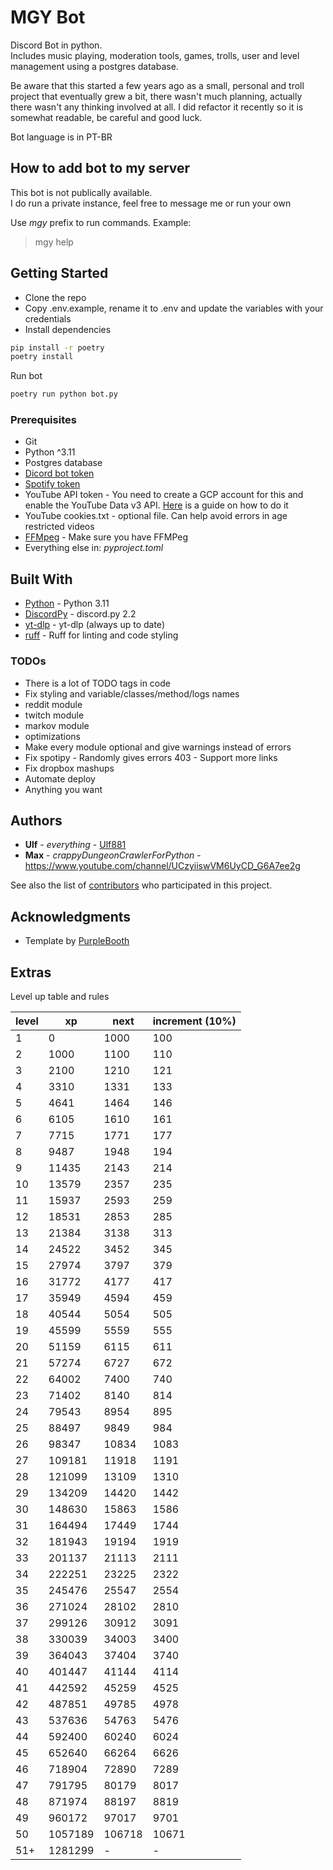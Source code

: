 [//]: # (Template: https://gist.github.com/PurpleBooth/109311bb0361f32d87a2)
# MGY Bot

Discord Bot in python. <br/>
Includes music playing, moderation tools, games, trolls, user and level management using a postgres database.

Be aware that this started a few years ago as a small, personal and troll project that eventually grew a bit, there wasn't much planning, actually there wasn't any thinking involved at all. I did refactor it recently so it is somewhat readable, be careful and good luck.

Bot language is in PT-BR


## How to add bot to my server

This bot is not publically available. <br/>
I do run a private instance, feel free to message me or run your own<br/>

Use *mgy* prefix to run commands. Example:
> mgy help

## Getting Started
- Clone the repo
- Copy .env.example, rename it to .env and update the variables with your credentials
- Install dependencies

```bash
pip install -r poetry
poetry install
```

Run bot
```bash
poetry run python bot.py
```

### Prerequisites

* Git
* Python ^3.11
* Postgres database
* [Dicord bot token](https://discord.com/developers/applications) 
* [Spotify token](https://developer.spotify.com/)
* YouTube API token - You need to create a GCP account for this and enable the YouTube Data v3 API. [Here](https://developers.google.com/youtube/v3/getting-started) is a guide on how to do it
* YouTube cookies.txt - optional file. Can help avoid errors in age restricted videos
* [FFMpeg](https://ffmpeg.org/download.html) - Make sure you have FFMPeg
* Everything else in: *pyproject.toml*

## Built With

* [Python](https://www.python.org/) - Python 3.11
* [DiscordPy](https://github.com/Rapptz/discord.py) - discord.py 2.2
* [yt-dlp](https://github.com/yt-dlp/yt-dlp) - yt-dlp (always up to date)
* [ruff](https://github.com/astral-sh/ruff) - Ruff for linting and code styling

### TODOs
* There is a lot of TODO tags in code
* Fix styling and variable/classes/method/logs names
* reddit module
* twitch module
* markov module
* optimizations
* Make every module optional and give warnings instead of errors
* Fix spotipy - Randomly gives errors 403 - Support more links
* Fix dropbox mashups
* Automate deploy
* Anything you want

## Authors

* **Ulf** - *everything* - [Ulf881](https://github.com/ulf881)
* **Max** - *crappyDungeonCrawlerForPython* - https://www.youtube.com/channel/UCzyiiswVM6UyCD_G6A7ee2g

See also the list of [contributors](https://github.com/ulf881/mgy-bot/graphs/contributors) who participated in this project.

## Acknowledgments

* Template by [PurpleBooth](https://github.com/PurpleBooth/a-good-readme-template)

## Extras
Level up table and rules

| level 	| xp      	| next   	| increment (10%) 	|
|-------	|---------	|--------	|-----------------	|
| 1     	| 0       	| 1000   	| 100             	|
| 2     	| 1000    	| 1100   	| 110             	|
| 3     	| 2100    	| 1210   	| 121             	|
| 4     	| 3310    	| 1331   	| 133             	|
| 5     	| 4641    	| 1464   	| 146             	|
| 6     	| 6105    	| 1610   	| 161             	|
| 7     	| 7715    	| 1771   	| 177             	|
| 8     	| 9487    	| 1948   	| 194             	|
| 9     	| 11435   	| 2143   	| 214             	|
| 10    	| 13579   	| 2357   	| 235             	|
| 11    	| 15937   	| 2593   	| 259             	|
| 12    	| 18531   	| 2853   	| 285             	|
| 13    	| 21384   	| 3138   	| 313             	|
| 14    	| 24522   	| 3452   	| 345             	|
| 15    	| 27974   	| 3797   	| 379             	|
| 16    	| 31772   	| 4177   	| 417             	|
| 17    	| 35949   	| 4594   	| 459             	|
| 18    	| 40544   	| 5054   	| 505             	|
| 19    	| 45599   	| 5559   	| 555             	|
| 20    	| 51159   	| 6115   	| 611             	|
| 21    	| 57274   	| 6727   	| 672             	|
| 22    	| 64002   	| 7400   	| 740             	|
| 23    	| 71402   	| 8140   	| 814             	|
| 24    	| 79543   	| 8954   	| 895             	|
| 25    	| 88497   	| 9849   	| 984             	|
| 26    	| 98347   	| 10834  	| 1083            	|
| 27    	| 109181  	| 11918  	| 1191            	|
| 28    	| 121099  	| 13109  	| 1310            	|
| 29    	| 134209  	| 14420  	| 1442            	|
| 30    	| 148630  	| 15863  	| 1586            	|
| 31    	| 164494  	| 17449  	| 1744            	|
| 32    	| 181943  	| 19194  	| 1919            	|
| 33    	| 201137  	| 21113  	| 2111            	|
| 34    	| 222251  	| 23225  	| 2322            	|
| 35    	| 245476  	| 25547  	| 2554            	|
| 36    	| 271024  	| 28102  	| 2810            	|
| 37    	| 299126  	| 30912  	| 3091            	|
| 38    	| 330039  	| 34003  	| 3400            	|
| 39    	| 364043  	| 37404  	| 3740            	|
| 40    	| 401447  	| 41144  	| 4114            	|
| 41    	| 442592  	| 45259  	| 4525            	|
| 42    	| 487851  	| 49785  	| 4978            	|
| 43    	| 537636  	| 54763  	| 5476            	|
| 44    	| 592400  	| 60240  	| 6024            	|
| 45    	| 652640  	| 66264  	| 6626            	|
| 46    	| 718904  	| 72890  	| 7289            	|
| 47    	| 791795  	| 80179  	| 8017            	|
| 48    	| 871974  	| 88197  	| 8819            	|
| 49    	| 960172  	| 97017  	| 9701            	|
| 50    	| 1057189 	| 106718 	| 10671           	|
| 51+   	| 1281299 	| -      	| -               	|